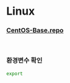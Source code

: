 Linux
===

### [CentOS-Base.repo](./CentOS-Base.repo.md)

<br>

### 환경변수 확인
```sh
export
```

<br>

### 
